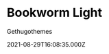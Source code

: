 ---
title: Bookworm Light
github: https://github.com/gethugothemes/bookworm-light
demo: https://demo.gethugothemes.com/bookworm/site/
author: Gethugothemes
ssg:
  - Hugo
css:
  - Bootstrap
category:
  - Blog
date: 2021-08-29T16:08:35.000Z
description: >-
  Bookworm is a clean and modern Hugo blog theme focused on high speed and
  support multiple authors.
draft: true
publish_date: '2021-02-07T03:55:28Z'
update_date: '2022-06-01T05:36:53Z'
github_star: 70
github_fork: 46
---